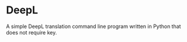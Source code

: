 # DeepL
A simple DeepL translation command line program written in Python that does not require key.
